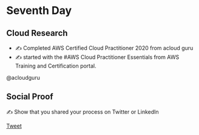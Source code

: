 <!-- This is a template you can use for quick progress days. It removes a lot of the steps we encourage you to share in the longer template 000-DAY-ARTICLE-LONG-TEMPLATE.MD-->

# Seventh Day

## Cloud Research

- ✍ Completed AWS Certified Cloud Practitioner 2020 from acloud guru
- ✍ started with the #AWS Cloud Practitioner Essentials from AWS Training and Certification portal.


@acloudguru
## Social Proof

✍️ Show that you shared your process on Twitter or LinkedIn

[Tweet](https://twitter.com/BharathMuddada/status/1296114724921196545)

